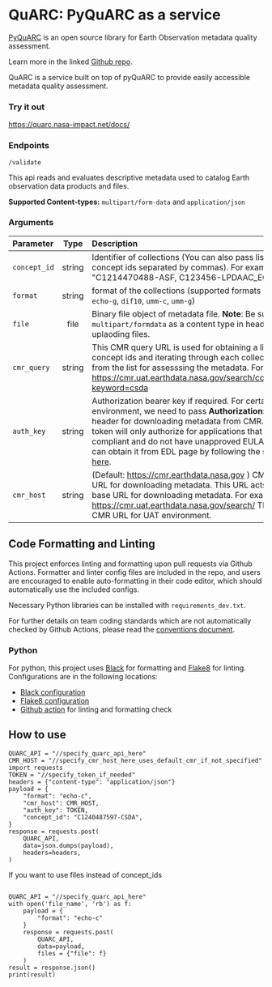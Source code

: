 # QuARC: PyQuARC as a service

[PyQuARC](https://github.com/NASA-IMPACT/pyquarc) is an open source library for Earth Observation metadata quality assessment.

Learn more in the linked [Github repo](https://github.com/NASA-IMPACT/pyquarc).

QuARC is a service built on top of pyQuARC to provide easily accessible metadata quality assessment.

### Try it out
https://quarc.nasa-impact.net/docs/

### Endpoints
`/validate`

This api reads and evaluates descriptive metadata used to catalog Earth observation data products and files.

**Supported Content-types:** `multipart/form-data` and `application/json`
### Arguments
| Parameter                 | Type       | Description   |	
| :------------------------ |:-------------:| :-------------|
|`concept_id `	       |	string           |Identifier of collections (You can also pass list of concept ids separated by commas). For example: "C1214470488-ASF, C123456-LPDAAC_ECS"
| `format  `        | string           |format of the collections (supported formats : `echo-c`,  `echo-g`, `dif10`, `umm-c`, `umm-g`)
| `file	`       |	file	            |Binary file object of metadata file. **Note**: Be sure to set `multipart/formdata` as a content type in headers when uplaoding files.
| `cmr_query	`       |	string	            |This CMR query URL is used for obtaining a list of concept ids and iterating through each collections from the list for assesssing the metadata. For example: https://cmr.uat.earthdata.nasa.gov/search/collections?keyword=csda
| `auth_key`	       |	string	            |Authorization bearer key if required. For certain environment, we need to pass **Authorization: Bearer** header for downloading metadata from CMR. The token will only authorize for applications that are EDL compliant and do not have unapproved EULAs. You can obtain it from EDL page by following the steps [here](https://urs.earthdata.nasa.gov/documentation/for_users/user_token).
| `cmr_host	`       |	string	            |(Default: https://cmr.earthdata.nasa.gov ) CMR host URL for downloading metadata. This URL acts as a base URL for downloading metadata. For example: https://cmr.uat.earthdata.nasa.gov/search/ This is CMR URL for UAT environment.
## Code Formatting and Linting

This project enforces linting and formatting upon pull requests via Github Actions. Formatter and linter config files are included in the repo, and users are encouraged to enable auto-formatting in their code editor, which should automatically use the included configs.

Necessary Python libraries can be installed with `requirements_dev.txt`.

For further details on team coding standards which are not automatically checked by Github Actions, please read the [conventions document](https://docs.google.com/document/d/1b0YSCObQu3yvWeblHDDeIKzapxUkuVQVElGw_rxrC4Q/view).

### Python

For python, this project uses [Black](https://black.readthedocs.io/en/stable/) for formatting and [Flake8](https://flake8.pycqa.org/en/latest/) for linting. Configurations are in the following locations:

- [Black configuration](pyproject.toml)
- [Flake8 configuration](tox.ini)
- [Github action](.github/workflows/lint.yml) for linting and formatting check

## How to use
```
QUARC_API = "//specify_quarc_api_here"
CMR_HOST = "//specify_cmr_host_here_uses_default_cmr_if_not_specified"
import requests
TOKEN = "//specify_token_if_needed"  
headers = {"content-type": "application/json"}
payload = {
    "format": "echo-c",
    "cmr_host": CMR_HOST,
    "auth_key": TOKEN,
    "concept_id": "C1240487597-CSDA",
}
response = requests.post(
    QUARC_API,
    data=json.dumps(payload),
    headers=headers,
)
```

If you want to use files instead of concept_ids
```

QUARC_API = "//specify_quarc_api_here"
with open('file_name', 'rb') as f:
    payload = {
        "format": "echo-c"
    }
    response = requests.post(   
        QUARC_API,
        data=payload,
        files = {"file": f}
    )
result = response.json()
print(result)
```

